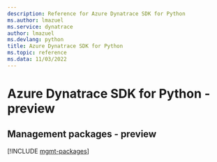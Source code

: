 ```yaml
---
description: Reference for Azure Dynatrace SDK for Python
ms.author: lmazuel
ms.service: dynatrace
author: lmazuel
ms.devlang: python
title: Azure Dynatrace SDK for Python
ms.topic: reference
ms.data: 11/03/2022
---
```

# Azure Dynatrace SDK for Python - preview

## Management packages - preview
[!INCLUDE [mgmt-packages](dynatrace-mgmt-index.md)]